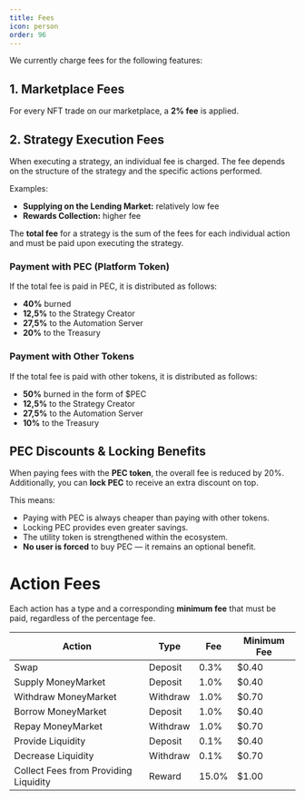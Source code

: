 ```yaml
---
title: Fees
icon: person
order: 96
---
```


We currently charge fees for the following features:

## 1. Marketplace Fees

For every NFT trade on our marketplace, a **2% fee** is applied.

## 2. Strategy Execution Fees

When executing a strategy, an individual fee is charged. The fee depends on the structure of the strategy and the specific actions performed.

Examples:

- **Supplying on the Lending Market:** relatively low fee
- **Rewards Collection:** higher fee

The **total fee** for a strategy is the sum of the fees for each individual action and must be paid upon executing the strategy.

### Payment with PEC (Platform Token)

If the total fee is paid in PEC, it is distributed as follows:

- **40%** burned
- **12,5%** to the Strategy Creator
- **27,5%** to the Automation Server
- **20%** to the Treasury

### Payment with Other Tokens

If the total fee is paid with other tokens, it is distributed as follows:

- **50%** burned in the form of $PEC
- **12,5%** to the Strategy Creator
- **27,5%** to the Automation Server
- **10%** to the Treasury

## PEC Discounts & Locking Benefits

When paying fees with the **PEC token**, the overall fee is reduced by 20%.  
Additionally, you can **lock PEC** to receive an extra discount on top.

This means:

- Paying with PEC is always cheaper than paying with other tokens.
- Locking PEC provides even greater savings.
- The utility token is strengthened within the ecosystem.
- **No user is forced** to buy PEC — it remains an optional benefit.

# Action Fees

Each action has a type and a corresponding **minimum fee** that must be paid, regardless of the percentage fee.

| Action                                | Type     | Fee   | Minimum Fee |
| ------------------------------------- | -------- | ----- | ----------- |
| Swap                                  | Deposit  | 0.3%  | $0.40       |
| Supply MoneyMarket                    | Deposit  | 1.0%  | $0.40       |
| Withdraw MoneyMarket                  | Withdraw | 1.0%  | $0.70       |
| Borrow MoneyMarket                    | Deposit  | 1.0%  | $0.40       |
| Repay MoneyMarket                     | Withdraw | 1.0%  | $0.70       |
| Provide Liquidity                     | Deposit  | 0.1%  | $0.40       |
| Decrease Liquidity                    | Withdraw | 0.1%  | $0.70       |
| Collect Fees from Providing Liquidity | Reward   | 15.0% | $1.00       |
